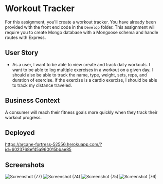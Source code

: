 # Workout Tracker

For this assignment, you'll create a workout tracker. You have already been provided with the front end code in the `Develop` folder. This assignment will require you to create Mongo database with a Mongoose schema and handle routes with Express.

## User Story

* As a user, I want to be able to view create and track daily workouts. I want to be able to log multiple exercises in a workout on a given day. I should also be able to track the name, type, weight, sets, reps, and duration of exercise. If the exercise is a cardio exercise, I should be able to track my distance traveled.

## Business Context

A consumer will reach their fitness goals more quickly when they track their workout progress.

## Deployed 

https://arcane-fortress-52556.herokuapp.com/?id=6023768ef45a960015bbae85

## Screenshots

![Screenshot (77)](https://user-images.githubusercontent.com/70493940/107471983-f9446000-6b22-11eb-9738-19ee20cd7362.png)
![Screenshot (74)](https://user-images.githubusercontent.com/70493940/107471984-f9dcf680-6b22-11eb-8b14-1ace2171ee1b.png)
![Screenshot (75)](https://user-images.githubusercontent.com/70493940/107471985-f9dcf680-6b22-11eb-9c0a-b787b4e6d221.png)
![Screenshot (76)](https://user-images.githubusercontent.com/70493940/107471986-f9dcf680-6b22-11eb-83b5-5b83fbc3389c.png)

